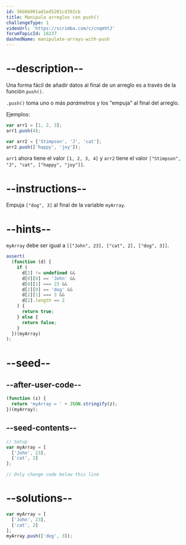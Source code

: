 ```yaml
---
id: 56bbb991ad1ed5201cd392cb
title: Manipula arreglos con push()
challengeType: 1
videoUrl: 'https://scrimba.com/c/cnqmVtJ'
forumTopicId: 18237
dashedName: manipulate-arrays-with-push
---
```


# --description--

Una forma fácil de añadir datos al final de un arreglo es a través de la función `push()`.

`.push()` toma uno o más <dfn>parámetros</dfn> y los "empuja" al final del arreglo.

Ejemplos:

```js
var arr1 = [1, 2, 3];
arr1.push(4);

var arr2 = ['Stimpson', 'J', 'cat'];
arr2.push(['happy', 'joy']);
```

`arr1` ahora tiene el valor `[1, 2, 3, 4]` y `arr2` tiene el valor `["Stimpson", "J", "cat", ["happy", "joy"]]`.

# --instructions--

Empuja `["dog", 3]` al final de la variable `myArray`.

# --hints--

`myArray` debe ser igual a `[["John", 23], ["cat", 2], ["dog", 3]]`.

```js
assert(
  (function (d) {
    if (
      d[2] != undefined &&
      d[0][0] == 'John' &&
      d[0][1] === 23 &&
      d[2][0] == 'dog' &&
      d[2][1] === 3 &&
      d[2].length == 2
    ) {
      return true;
    } else {
      return false;
    }
  })(myArray)
);
```

# --seed--

## --after-user-code--

```js
(function (z) {
  return 'myArray = ' + JSON.stringify(z);
})(myArray);
```

## --seed-contents--

```js
// Setup
var myArray = [
  ['John', 23],
  ['cat', 2]
];

// Only change code below this line
```

# --solutions--

```js
var myArray = [
  ['John', 23],
  ['cat', 2]
];
myArray.push(['dog', 3]);
```
